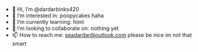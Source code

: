 - 👋 Hi, I’m @dardarbinks420
- 👀 I’m interested in: poopycakes haha
- 🌱 I’m currently learning: html
- 💞️ I’m looking to collaborate on: nothing yet
- 📫 How to reach me: seadardar@outlook.com
please be nice im not that smart
<!---
dardarbinks420/dardarbinks420 is a ✨ special ✨ repository because its `README.md` (this file) appears on your GitHub profile.
You can click the Preview link to take a look at your changes.
--->
